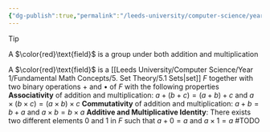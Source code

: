 ```yaml
---
{"dg-publish":true,"permalink":"/leeds-university/computer-science/year-1/fundamental-math-concepts/fields/"}
---
```


>[!tip]
>A $\color{red}\text{field}$ is a group under both addition and multiplication 

A $\color{red}\text{field}$ is a [[Leeds University/Computer Science/Year 1/Fundamental Math Concepts/5. Set Theory/5.1 Sets\|set]] $F$ together with two binary operations $+$ and $\bullet$ of $F$ with the following properties
**Associativity** of addition and multiplication:
$a+(b+c)=(a+b)+c$ and $a\times(b\times c)=(a\times b)\times c$
**Commutativity** of addition and multiplication: $a+b=b+a$ and $a\times b=b\times a$
**Additive and Multiplicative Identity**: There exists two different elements $0$ and $1$ in $F$ such that
$a+0=a$ and $a\times 1 = a$
#TODO 
